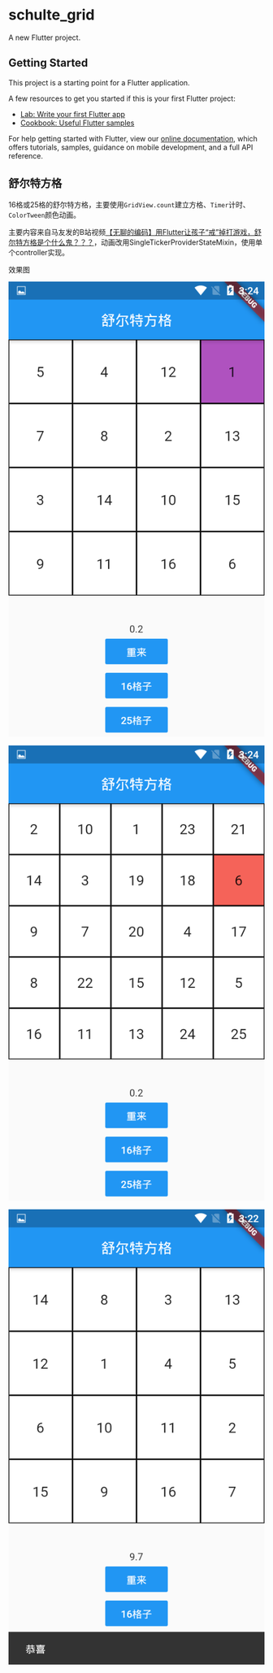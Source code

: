 # schulte_grid

A new Flutter project.

## Getting Started

This project is a starting point for a Flutter application.

A few resources to get you started if this is your first Flutter project:

- [Lab: Write your first Flutter app](https://flutter.dev/docs/get-started/codelab)
- [Cookbook: Useful Flutter samples](https://flutter.dev/docs/cookbook)

For help getting started with Flutter, view our
[online documentation](https://flutter.dev/docs), which offers tutorials,
samples, guidance on mobile development, and a full API reference.

## 舒尔特方格

16格或25格的舒尔特方格，主要使用`GridView.count`建立方格、`Timer`计时、`ColorTween`颜色动画。

主要内容来自马友发的B站视频[【无聊的编码】用Flutter让孩子“戒”掉打游戏，舒尔特方格是个什么鬼？？？](https://www.bilibili.com/video/av68344452)，动画改用SingleTickerProviderStateMixin，使用单个controller实现。

效果图

![正确点击](1.png)

![错误点击](2.png)

![完成](3.png)
